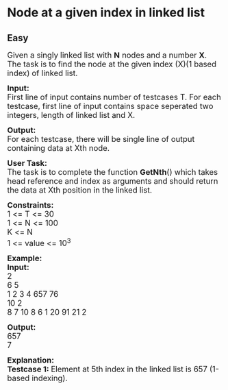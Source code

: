 # Node at a given index in linked list
## Easy
<div class="problems_problem_content__Xm_eO"><p><span style="font-size:18px">Given a singly linked list with <strong>N</strong> nodes and a number <strong>X</strong>. The task is to find the node at the given index (X)(1 based index) of&nbsp;linked list.&nbsp;</span></p>

<p><span style="font-size:18px"><strong>Input:</strong><br>
First line of input contains number of testcases T. For each testcase, first line of input contains space seperated two integers, length of linked list and X.</span></p>

<p><span style="font-size:18px"><strong>Output:</strong><br>
For each testcase, there will be single line of output containing data at Xth node.</span></p>

<p><span style="font-size:18px"><strong>User Task:</strong><br>
The task is to complete the function <strong>GetNth</strong>() which takes head reference and index as arguments and should return the data at Xth position in the linked list.</span></p>

<p><span style="font-size:18px"><strong>Constraints:</strong><br>
1 &lt;= T &lt;= 30<br>
1 &lt;= N &lt;= 100<br>
K &lt;= N<br>
1 &lt;= value &lt;= 10<sup>3</sup></span></p>

<p><span style="font-size:18px"><strong>Example:<br>
Input:</strong><br>
2<br>
6 5<br>
1 2 3 4 657 76<br>
10 2<br>
8 7 10 8 6 1 20 91 21 2</span></p>

<p><span style="font-size:18px"><strong>Output:</strong><br>
657<br>
7</span></p>

<p><span style="font-size:18px"><strong>Explanation:<br>
Testcase 1: </strong>Element at 5th index in the linked list is 657 (1-based indexing).</span><br>
&nbsp;</p>
</div>